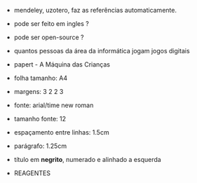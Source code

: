 * mendeley, uzotero, faz as referências automaticamente.

* pode ser feito em ingles ?
* pode ser open-source ?

* quantos pessoas da área da informática jogam jogos digitais
* papert - A Máquina das Crianças

* folha tamanho:            A4
* margens:                  3 2 2 3
* fonte:                    arial/time new roman
* tamanho fonte:            12
* espaçamento entre linhas: 1.5cm
* parágrafo:                1.25cm

* título em **negrito**, numerado e alinhado a esquerda

* REAGENTES

